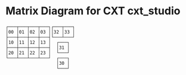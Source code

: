 # Matrix Diagram for CXT cxt_studio

```
┌───┬───┬───┬───┐┌───┬───┐
│00 │01 │02 │03 ││32 │33 │
├───┼───┼───┼───┤└───┴───┘
│10 │11 │12 │13 │  ┌───┐
├───┼───┼───┼───┤  │31 │
│20 │21 │22 │23 │  └───┘
└───┴───┴───┴───┘  ┌───┐
                   │30 │
                   └───┘
```
